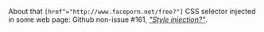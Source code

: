 About that `[href^="http://www.faceporn.net/free?"]` CSS selector injected in some web page: Github non-issue #161, [_"Style injection?"_](https://github.com/gorhill/uBlock/issues/161).